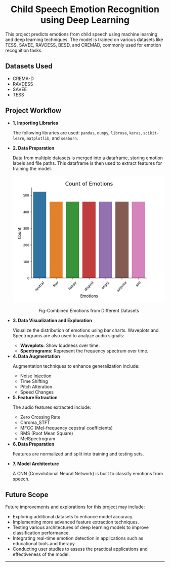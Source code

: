 <h1 style="text-align: center;">Child Speech Emotion Recognition using Deep Learning</h1>

<p>This project predicts emotions from child speech using machine learning and deep learning techniques. The model is trained on various datasets like TESS, SAVEE, RAVDESS, BESD, and CREMAD, commonly used for emotion recognition tasks.</p>

<h2>Datasets Used</h2>
<ul>
  <li>CREMA-D</li>
  <li>RAVDESS</li>
  <li>SAVEE</li>
  <li>TESS</li>
</ul>

<h2>Project Workflow</h2>
    <ul>
        <li>
            <strong>1. Importing Libraries</strong>
            <p>The following libraries are used: <code>pandas</code>, <code>numpy</code>, <code>librosa</code>, <code>keras</code>, <code>scikit-learn</code>, <code>matplotlib</code>, and <code>seaborn</code>.</p>
        </li>
        <li>
            <strong>2. Data Preparation</strong>
            <p>Data from multiple datasets is merged into a dataframe, storing emotion labels and file paths. This dataframe is then used to extract features for training the model.</p>
        </li>
        <img style="text-align: center;" src="images/model_emotions_final.png" alt="Alt text" width="500" height="400">
        <p style="text-align: center;">Fig-Combined Emotions from Different Datasets</p>
        <li>
            <strong>3. Data Visualization and Exploration</strong>
            <p>Visualize the distribution of emotions using bar charts. Waveplots and Spectrograms are also used to analyze audio signals:</p>
            <ul>
                <li><strong>Waveplots:</strong> Show loudness over time.</li>
                <li><strong>Spectrograms:</strong> Represent the frequency spectrum over time.</li>
            </ul>
        </li>
        <li>
            <strong>4. Data Augmentation</strong>
            <p>Augmentation techniques to enhance generalization include:</p>
            <ul>
                <li>Noise Injection</li>
                <li>Time Shifting</li>
                <li>Pitch Alteration</li>
                <li>Speed Changes</li>
            </ul>
        </li>
        <li>
            <strong>5. Feature Extraction</strong>
            <p>The audio features extracted include:</p>
            <ul>
                <li>Zero Crossing Rate</li>
                <li>Chroma_STFT</li>
                <li>MFCC (Mel-frequency cepstral coefficients)</li>
                <li>RMS (Root Mean Square)</li>
                <li>MelSpectrogram</li>
            </ul>
        </li>
        <li>
            <strong>6. Data Preparation</strong>
            <p>Features are normalized and split into training and testing sets.</p>
        </li>
        <li>
            <strong>7. Model Architecture</strong>
            <p>A CNN (Convolutional Neural Network) is built to classify emotions from speech.</p>
        </li>
    </ul>

<div>
    <h2>Future Scope</h2>
    <p>Future improvements and explorations for this project may include:</p>
    <ul>
        <li>Exploring additional datasets to enhance model accuracy.</li>
        <li>Implementing more advanced feature extraction techniques.</li>
        <li>Testing various architectures of deep learning models to improve classification performance.</li>
        <li>Integrating real-time emotion detection in applications such as educational tools and therapy.</li>
        <li>Conducting user studies to assess the practical applications and effectiveness of the model.</li>
    </ul>
</div>
<hr>
